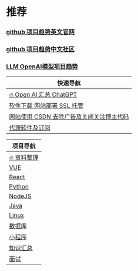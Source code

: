 # 推荐
### [github 项目趋势英文官网](https://github.com/trending)
### [github 项目趋势中文社区](https://www.githubs.cn/trending)
### [LLM OpenAI模型项目趋势](https://huggingface.co/spaces)
| 快速导航                                             |
|--------------------------------------------------|
| [🔥 Open AI 汇总 ChatGPT](./Document/AI.md)        |
| [软件下载 网站部署 SSL 托管](./Document/System.md)         |
| [网站使用 CSDN 去除广告及关闭关注博主代码](./Document/WebSite.md) |
| [代理软件及订阅](./Document/ProxySub.md)                |

| 项目导航                            |
|---------------------------------|
| [🔥 资料整理](./Document/README.md) |
| [VUE](./VUE/README.md)          |
| [React](./React/README.md)      |
| [Python](./Python/README.md)    |
| [NodeJS](./NodeJS/README.md)    |
| [Java](./Java/README.md)        |
| [Linux](./Linux/README.md)      |
| [数据库](./Database/README.md)     |
| [小程序](./MiniAPP/README.md)      |
| [知识汇总](./Knowledge/README.md)   |
| [面试](./Interview/README.md)     |
